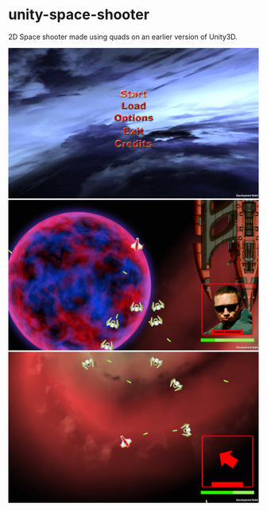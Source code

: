 # unity-space-shooter
2D Space shooter made using quads on an earlier version of Unity3D.

<img src="https://github.com/markcodedesign/unity-space-shooter/blob/master/screenshots/Screenshot1.jpg">

<img src="https://github.com/markcodedesign/unity-space-shooter/blob/master/screenshots/Screenshot2.jpg">

<img src="https://github.com/markcodedesign/unity-space-shooter/blob/master/screenshots/Screenshot3.jpg">
